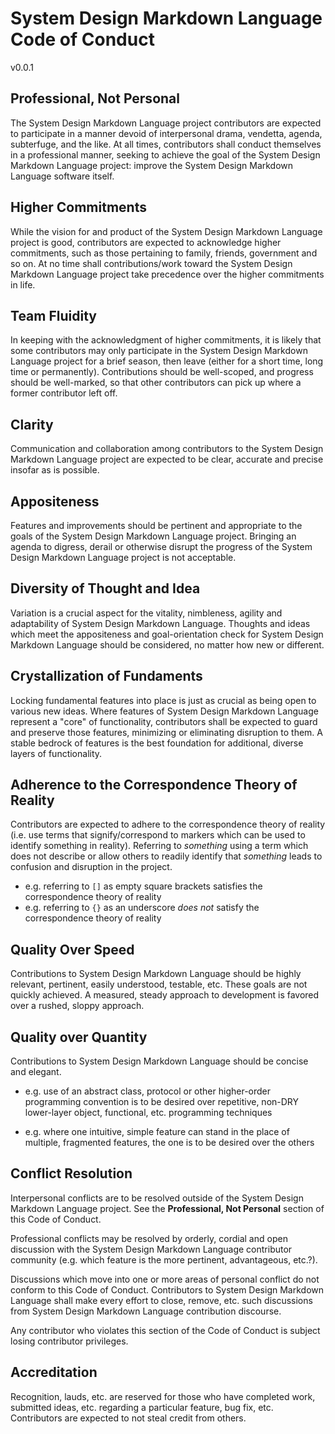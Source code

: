 # System Design Markdown Language Code of Conduct

v0.0.1

## Professional, Not Personal

The System Design Markdown Language project contributors are expected to participate in a manner devoid of interpersonal drama, vendetta, agenda, subterfuge, and the like. At all times, contributors shall conduct themselves in a professional manner, seeking to achieve the goal of the System Design Markdown Language project: improve the System Design Markdown Language software itself.

## Higher Commitments

While the vision for and product of the System Design Markdown Language project is good, contributors are expected to acknowledge higher commitments, such as those pertaining to family, friends, government and so on. At no time shall contributions/work toward the System Design Markdown Language project take precedence over the higher commitments in life.

## Team Fluidity

In keeping with the acknowledgment of higher commitments, it is likely that some contributors may only participate in the System Design Markdown Language project for a brief season, then leave (either for a short time, long time or permanently). Contributions should be well-scoped, and progress should be well-marked, so that other contributors can pick up where a former contributor left off.

## Clarity

Communication and collaboration among contributors to the System Design Markdown Language project are expected to be clear, accurate and precise insofar as is possible.

## Appositeness

Features and improvements should be pertinent and appropriate to the goals of the System Design Markdown Language project. Bringing an agenda to digress, derail or otherwise disrupt the progress of the System Design Markdown Language project is not acceptable.

## Diversity of Thought and Idea

Variation is a crucial aspect for the vitality, nimbleness, agility and adaptability of System Design Markdown Language. Thoughts and ideas which meet the appositeness and goal-orientation check for System Design Markdown Language should be considered, no matter how new or different.

## Crystallization of Fundaments

Locking fundamental features into place is just as crucial as being open to various new ideas. Where features of System Design Markdown Language represent a "core" of functionality, contributors shall be expected to guard and preserve those features, minimizing or eliminating disruption to them. A stable bedrock of features is the best foundation for additional, diverse layers of functionality.

## Adherence to the Correspondence Theory of Reality

Contributors are expected to adhere to the correspondence theory of reality (i.e. use terms that signify/correspond to markers which can be used to identify something in reality). Referring to *something* using a term which does not describe or allow others to readily identify that *something* leads to confusion and disruption in the project.

  - e.g. referring to `[]` as empty square brackets satisfies the correspondence theory of reality
  - e.g. referring to `{}` as an underscore *does not* satisfy the correspondence theory of reality


## Quality Over Speed

Contributions to System Design Markdown Language should be highly relevant, pertinent, easily understood, testable, etc. These goals are not quickly achieved. A measured, steady approach to development is favored over a rushed, sloppy approach.

## Quality over Quantity

Contributions to System Design Markdown Language should be concise and elegant.

  - e.g. use of an abstract class, protocol or other higher-order programming convention is to be desired over repetitive, non-DRY lower-layer object, functional, etc. programming techniques

  - e.g. where one intuitive, simple feature can stand in the place of multiple, fragmented features, the one is to be desired over the others

## Conflict Resolution

Interpersonal conflicts are to be resolved outside of the System Design Markdown Language project. See the **Professional, Not Personal** section of this Code of Conduct.

Professional conflicts may be resolved by orderly, cordial and open discussion with the System Design Markdown Language contributor community (e.g. which feature is the more pertinent, advantageous, etc.?).

Discussions which move into one or more areas of personal conflict do not conform to this Code of Conduct. Contributors to System Design Markdown Language shall make every effort to close, remove, etc. such discussions from System Design Markdown Language contribution discourse.

Any contributor who violates this section of the Code of Conduct is subject losing contributor privileges.

## Accreditation

Recognition, lauds, etc. are reserved for those who have completed work, submitted ideas, etc. regarding a particular feature, bug fix, etc. Contributors are expected to not steal credit from others.